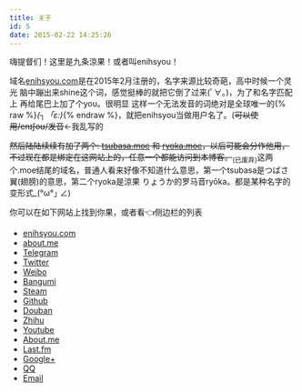 ```yaml
---
title: 关于
id: 5
date: 2015-02-22 14:25:26
---
```


嗨提督们！这里是九条涼果！或者叫enihsyou！

域名[enihsyou.com](https://enihsyou.com)是在2015年2月注册的，名字来源比较奇葩，高中时候一个灵光 脑中蹦出来shine这个词，感觉挺棒的就把它倒了过来(ﾟ∀。)，为了和名字匹配上 再给尾巴上加了个you。很明显 这样一个无法发音的词绝对是全球唯一的{% raw %}_(┐「ε:)_{% endraw %}，就把enihsyou当做用户名了。(~~可以使用/enɪʃoʊ/发音~~←我乱写的

<del>然后陆陆续续有加了两个: [tsubasa.moe](https://tsubasa.moe) 和 [ryoka.moe](https://ryoka.moe)，以后可能会分作他用，不过现在都是绑定在这网站上的，任意一个都能访问到本博客。</del><sub>(已废弃)</sub>这两个.moe结尾的域名，普通人看来好像不知道什么意思，第一个tsubasa是つばさ 翼(翅膀)的意思，第二个ryoka是涼果 りょうか的罗马音ryōka。都是某种名字的变形式_(°ω°｣ ∠)

你可以在如下网站上找到你果，或者看👈侧边栏的列表

*   [enihsyou.com](https://enihsyou.com)
*   [about.me](https://about.me/enihsyou)
*   [Telegram](https://telegram.me/enihsyou)
*   [Twitter](https://twitter.com/enihsyou)
*   [Weibo](http://weibo.com/enihsyou)
*   [Bangumi](https://bgm.tv/user/kacyan)
*   [Steam](https://steamcommunity.com/id/enihsyou)
*   [Github](https://github.com/enihsyou)
*   [Douban](https://douban.com/people/104858749)
*   [Zhihu](https://www.zhihu.com/people/enihsyou)
*   [Youtube](https://www.youtube.com/channel/UCvOYzUvke259Dfkj74m8ogg)
*   [About.me](https://about.me/enihsyou)
*   [Last.fm](https://www.last.fm/user/guoka)
*   [Google+](https://plus.google.com/108566891153597019822)
*   [QQ](tencent://message/?uin=1131626817&site=enihsyou.com&menu=yes)
*   [Email](mailto:haturo@enihsyou.com)


